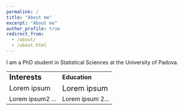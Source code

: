 ```yaml
---
permalink: /
title: "About me"
excerpt: "About me"
author_profile: true
redirect_from: 
  - /about/
  - /about.html
---
```


I am a PhD student in Statistical Sciences at the University of Padova.

<table border="0">
 <tr>
    <td><b style="font-size:20px">Interests</b></td>
    <td><b style="font-size:16px">Education</b></td>
 </tr>
 <tr>
    <td><font style="font-size:18px">Lorem ipsum </font></td>
    <td><font style="font-size:20px">Lorem ipsum </font></td>
 </tr>
  <tr>
    <td>Lorem ipsum2 ...</td>
    <td>Lorem ipsum 2...</td>
 </tr>
</table>

